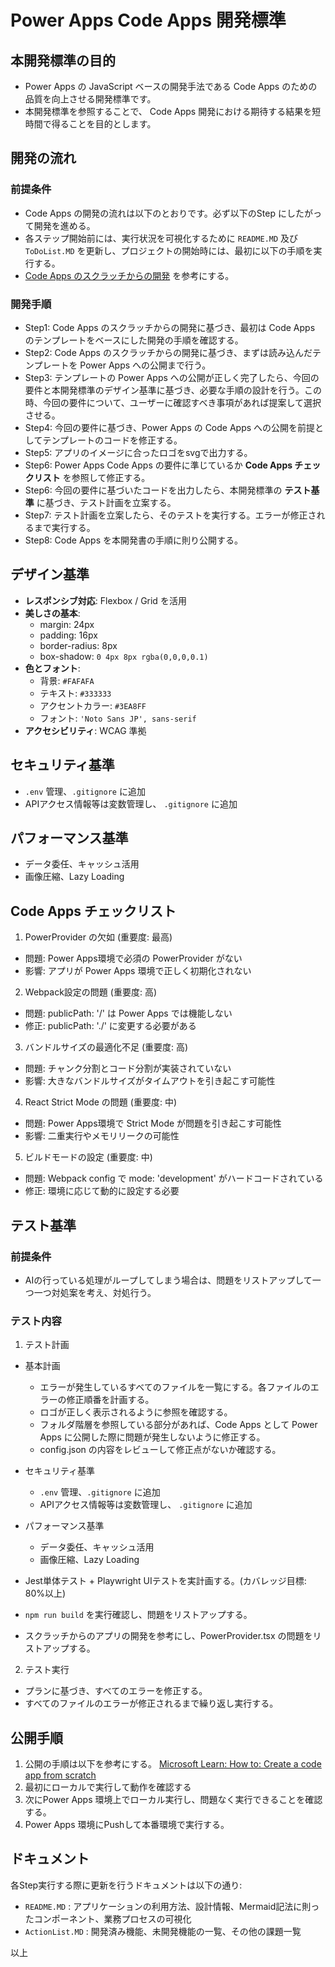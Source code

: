 # Power Apps Code Apps 開発標準

## 本開発標準の目的
- Power Apps の JavaScript ベースの開発手法である Code Apps のための品質を向上させる開発標準です。
- 本開発標準を参照することで、 Code Apps 開発における期待する結果を短時間で得ることを目的とします。

## 開発の流れ
### 前提条件
- Code Apps の開発の流れは以下のとおりです。必ず以下のStep にしたがって開発を進める。
- 各ステップ開始前には、実行状況を可視化するために `README.MD` 及び `ToDoList.MD` を更新し、プロジェクトの開始時には、最初に以下の手順を実行する。
- [Code Apps のスクラッチからの開発](https://learn.microsoft.com/en-us/power-apps/developer/code-apps/how-to/create-an-app-from-scratch) を参考にする。

### 開発手順
- Step1: Code Apps のスクラッチからの開発に基づき、最初は Code Apps のテンプレートをベースにした開発の手順を確認する。
- Step2: Code Apps のスクラッチからの開発に基づき、まずは読み込んだテンプレートを Power Apps への公開まで行う。
- Step3: テンプレートの Power Apps への公開が正しく完了したら、今回の要件と本開発標準のデザイン基準に基づき、必要な手順の設計を行う。この時、今回の要件について、ユーザーに確認すべき事項があれば提案して選択させる。
- Step4: 今回の要件に基づき、Power Apps の Code Apps への公開を前提としてテンプレートのコードを修正する。
- Step5: アプリのイメージに合ったロゴをsvgで出力する。
- Step6: Power Apps Code Apps の要件に準じているか **Code Apps チェックリスト** を参照して修正する。
- Step6: 今回の要件に基づいたコードを出力したら、本開発標準の **テスト基準** に基づき、テスト計画を立案する。
- Step7: テスト計画を立案したら、そのテストを実行する。エラーが修正されるまで実行する。
- Step8: Code Apps を本開発書の手順に則り公開する。

## デザイン基準
- **レスポンシブ対応**: Flexbox / Grid を活用  
- **美しさの基本**:  
  - margin: 24px  
  - padding: 16px  
  - border-radius: 8px  
  - box-shadow: `0 4px 8px rgba(0,0,0,0.1)`  
- **色とフォント**:  
  - 背景: `#FAFAFA`  
  - テキスト: `#333333`  
  - アクセントカラー: `#3EA8FF`  
  - フォント: `'Noto Sans JP', sans-serif`  
- **アクセシビリティ**: WCAG 準拠  

## セキュリティ基準
- `.env` 管理、`.gitignore` に追加  
- APIアクセス情報等は変数管理し、 `.gitignore` に追加  

## パフォーマンス基準
- データ委任、キャッシュ活用  
- 画像圧縮、Lazy Loading  

## Code Apps チェックリスト

1. PowerProvider の欠如 (重要度: 最高)
- 問題: Power Apps環境で必須の PowerProvider がない
- 影響: アプリが Power Apps 環境で正しく初期化されない

2. Webpack設定の問題 (重要度: 高)
- 問題: publicPath: '/' は Power Apps では機能しない
- 修正: publicPath: './' に変更する必要がある

3. バンドルサイズの最適化不足 (重要度: 高)
- 問題: チャンク分割とコード分割が実装されていない
- 影響: 大きなバンドルサイズがタイムアウトを引き起こす可能性

4. React Strict Mode の問題 (重要度: 中)
- 問題: Power Apps環境で Strict Mode が問題を引き起こす可能性
- 影響: 二重実行やメモリリークの可能性

5. ビルドモードの設定 (重要度: 中)
- 問題: Webpack config で mode: 'development' がハードコードされている
- 修正: 環境に応じて動的に設定する必要

## テスト基準
### 前提条件
  - AIの行っている処理がループしてしまう場合は、問題をリストアップして一つ一つ対処案を考え、対処行う。

### テスト内容
1. テスト計画
  - 基本計画
    - エラーが発生しているすべてのファイルを一覧にする。各ファイルのエラーの修正順番を計画する。
    - ロゴが正しく表示されるように参照を確認する。
    - フォルダ階層を参照している部分があれば、Code Apps として Power Apps に公開した際に問題が発生しないように修正する。
    - config.json の内容をレビューして修正点がないか確認する。

  - セキュリティ基準
    - `.env` 管理、`.gitignore` に追加  
    - APIアクセス情報等は変数管理し、 `.gitignore` に追加  

  - パフォーマンス基準
    - データ委任、キャッシュ活用  
    - 画像圧縮、Lazy Loading
  
  - Jest単体テスト + Playwright UIテストを実計画する。(カバレッジ目標: 80%以上)
  - `npm run build` を実行確認し、問題をリストアップする。
  - スクラッチからのアプリの開発を参考にし、PowerProvider.tsx の問題をリストアップする。


2. テスト実行
  - プランに基づき、すべてのエラーを修正する。
  - すべてのファイルのエラーが修正されるまで繰り返し実行する。

## 公開手順
1. 公開の手順は以下を参考にする。
  [Microsoft Learn: How to: Create a code app from scratch](https://learn.microsoft.com/en-us/power-apps/developer/code-apps/how-to/create-an-app-from-scratch)
2. 最初にローカルで実行して動作を確認する
3. 次にPower Apps 環境上でローカル実行し、問題なく実行できることを確認する。
4. Power Apps 環境にPushして本番環境で実行する。

## ドキュメント 
各Step実行する際に更新を行うドキュメントは以下の通り:

  - `README.MD` : アプリケーションの利用方法、設計情報、Mermaid記法に則ったコンポーネント、業務プロセスの可視化
  - `ActionList.MD` : 開発済み機能、未開発機能の一覧、その他の課題一覧

以上

